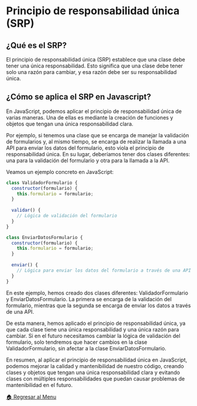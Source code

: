 # Principio de responsabilidad única (SRP)

## ¿Qué es el SRP?

El principio de responsabilidad única (SRP) establece que una clase debe tener una única responsabilidad. Esto significa que una clase debe tener solo una razón para cambiar, y esa razón debe ser su responsabilidad única.


## ¿Cómo se aplica el SRP en Javascript?

En JavaScript, podemos aplicar el principio de responsabilidad única de varias maneras. Una de ellas es mediante la creación de funciones y objetos que tengan una única responsabilidad clara.


Por ejemplo, si tenemos una clase que se encarga de manejar la validación de formularios y, al mismo tiempo, se encarga de realizar la llamada a una API para enviar los datos del formulario, esto viola el principio de responsabilidad única. En su lugar, deberíamos tener dos clases diferentes: una para la validación del formulario y otra para la llamada a la API.

Veamos un ejemplo concreto en JavaScript:

``` javascript
class ValidadorFormulario {
  constructor(formulario) {
    this.formulario = formulario;
  }
  
  validar() {
    // Lógica de validación del formulario
  }
}

class EnviarDatosFormulario {
  constructor(formulario) {
    this.formulario = formulario;
  }
  
  enviar() {
    // Lógica para enviar los datos del formulario a través de una API
  }
}
```

En este ejemplo, hemos creado dos clases diferentes: ValidadorFormulario y EnviarDatosFormulario. La primera se encarga de la validación del formulario, mientras que la segunda se encarga de enviar los datos a través de una API.

De esta manera, hemos aplicado el principio de responsabilidad única, ya que cada clase tiene una única responsabilidad y una única razón para cambiar. Si en el futuro necesitamos cambiar la lógica de validación del formulario, solo tendremos que hacer cambios en la clase ValidadorFormulario, sin afectar a la clase EnviarDatosFormulario.

En resumen, al aplicar el principio de responsabilidad única en JavaScript, podemos mejorar la calidad y mantenibilidad de nuestro código, creando clases y objetos que tengan una única responsabilidad clara y evitando clases con múltiples responsabilidades que puedan causar problemas de mantenibilidad en el futuro.

[ 🏠 Regresar al Menu](https://github.com/holasoymalva/curso-principios-solid)

